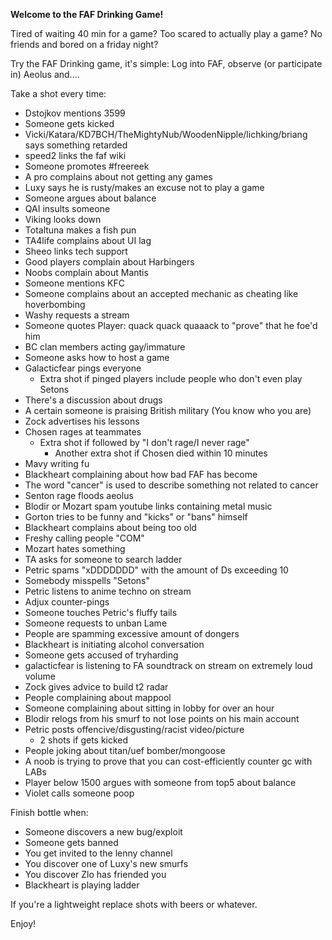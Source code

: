 **Welcome to the FAF Drinking Game!**

Tired of waiting 40 min for a game? Too scared to actually play a game?
No friends and bored on a friday night?

Try the FAF Drinking game, it's simple: Log into FAF, observe (or
participate in) Aeolus and....

Take a shot every time:

-   Dstojkov mentions 3599
-   Someone gets kicked
-   Vicki/Katara/KD7BCH/TheMightyNub/WoodenNipple/lichking/briang says
    something retarded
-   speed2 links the faf wiki
-   Someone promotes #freereek
-   A pro complains about not getting any games
-   Luxy says he is rusty/makes an excuse not to play a game
-   Someone argues about balance
-   QAI insults someone
-   Viking looks down
-   Totaltuna makes a fish pun
-   TA4life complains about UI lag
-   Sheeo links tech support
-   Good players complain about Harbingers
-   Noobs complain about Mantis
-   Someone mentions KFC
-   Someone complains about an accepted mechanic as cheating like
    hoverbombing
-   Washy requests a stream
-   Someone quotes Player: quack quack quaaack to "prove" that he foe'd
    him
-   BC clan members acting gay/immature
-   Someone asks how to host a game
-   Galacticfear pings everyone
    -   Extra shot if pinged players include people who don't even play
        Setons
-   There's a discussion about drugs
-   A certain someone is praising British military (You know who you
    are)
-   Zock advertises his lessons
-   Chosen rages at teammates
    -   Extra shot if followed by "I don't rage/I never rage"
        -   Another extra shot if Chosen died within 10 minutes
-   Mavy writing fu
-   Blackheart complaining about how bad FAF has become
-   The word "cancer" is used to describe something not related to
    cancer
-   Senton rage floods aeolus
-   Blodir or Mozart spam youtube links containing metal music
-   Gorton tries to be funny and "kicks" or "bans" himself
-   Blackheart complains about being too old
-   Freshy calling people "COM"
-   Mozart hates something
-   TA asks for someone to search ladder
-   Petric spams "xDDDDDDD" with the amount of Ds exceeding 10
-   Somebody misspells "Setons"
-   Petric listens to anime techno on stream
-   Adjux counter-pings
-   Someone touches Petric's fluffy tails
-   Someone requests to unban Lame
-   People are spamming excessive amount of dongers
-   Blackheart is initiating alcohol conversation
-   Someone gets accused of tryharding
-   galacticfear is listening to FA soundtrack on stream on extremely
    loud volume
-   Zock gives advice to build t2 radar
-   People complaining about mappool
-   Someone complaining about sitting in lobby for over an hour
-   Blodir relogs from his smurf to not lose points on his main account
-   Petric posts offencive/disgusting/racist video/picture
    -   2 shots if gets kicked
-   People joking about titan/uef bomber/mongoose
-   A noob is trying to prove that you can cost-efficiently counter gc
    with LABs
-   Player below 1500 argues with someone from top5 about balance
-   Violet calls someone poop

Finish bottle when:

-   Someone discovers a new bug/exploit
-   Someone gets banned
-   You get invited to the lenny channel
-   You discover one of Luxy's new smurfs
-   You discover Zlo has friended you
-   Blackheart is playing ladder

If you're a lightweight replace shots with beers or whatever.

Enjoy!